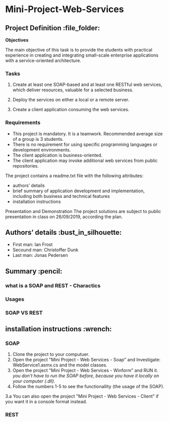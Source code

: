 # Mini-Project-Web-Services

<h2>Project Definition :file_folder:</h2>

**Objectives**

The main objective of this task is to provide the students with practical experience in creating and integrating small-scale enterprise applications with a service-oriented architecture.



<h3>Tasks</h3>

1.    Create at least one SOAP-based and at least one RESTful web services, which deliver resources, valuable for a selected business. 

2.    Deploy the services on either a local or a remote server.

3.    Create a client application consuming the web services.



<h3>Requirements</h3>

* This project is mandatory. It is a teamwork. Recommended average size of a group is 3 students. 
* There is no requirement for using specific programming languages or development environments.
* The client application is business-oriented.
* The client application may invoke additional web services from public repositories.

The project contains a readme.txt file with the following attributes:

* authors’ details
* brief summary of application development and implementation, including both business and technical features
* installation instructions


Presentation and Demonstration
The project solutions are subject to public presentation in class on 26/09/2019, according the plan. 


<h2>Authors’ details :bust_in_silhouette:</h2>

* First man: Ian Frost
* Secound man: Christoffer Dunk
* Last man: Jonas Pedersen


<h2>Summary :pencil:</h2>

<h3> what is a SOAP and REST - Charactics </h3>

<h3> Usages </h3>

<h3> SOAP VS REST </h3>


<h2>installation instructions :wrench:</h2>

<h3>SOAP</h3>

1. Clone the project to your computuer.
2. Open the project "Mini Project - Web Services - Soap" and Investigate: WebService1.asmx.cs and the model classes.
3. Open the project "Mini Project - Web Services - Winform" and RUN it. _you don't have to run the SOAP before, because you have it locally on your computer (.dll)._
4. Follow the numbers 1-5 to see the functionallity (the usage of the SOAP).

3.a You can also open the project "Mini Project - Web Services - Client" if you want it in a console format instead. 

<h3>REST</h3>

